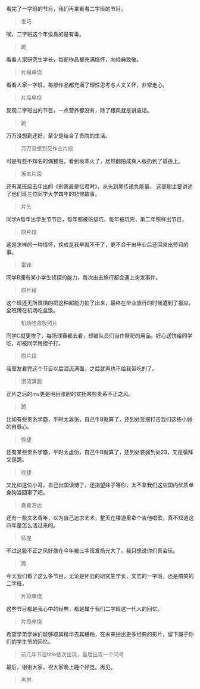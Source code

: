看完了一字班的节目，我们再来看看二字班的节目。
> 乖巧

唉，二字班这个年级真的是有毒。
> 跪

看看人家研究生学长，每部作品都充满情怀，向经典致敬。
> 片段串烧

看看人家一字班，每部作品都充满了理性思考与人文关怀，非常走心。
> 片段串烧

反观二字班出的节目，一点营养都没有，除了跟风就是讲废话。
> 跪

万万没想到还好，至少是结合了贵院的生活。
> 万万没想到交作业片段

可是有些不知名的偶数班，看到坂本火了，居然翻拍成真人版扔到了碧莲上。
> 坂本片段

还有某班级去年出的《别离最是忆君时》，从头到尾传递负能量。
这部剧主要讲述了他们班三位同学大学四年的悲惨故事。
> 片头

同学A每年出学生节节目，每年都被班级坑，每年被坑完，第二年照样出节目，
> 原片段

这是怎样的一种情怀，换成是我早就不干了，更不会干出毕业后还回来出节目的事。
> 雷锋

同学B拥有某小学生侦探的能力，每次出去旅行都会遇上突发事件。
> 原片段

这个班还无所畏惧的把这种超能力拍了出来，最终在毕业旅行的时候遭到了报应，全班蹲在机场吃盒饭。
> 机场吃盒饭照片

同学C就更惨了，每场球赛都去看，却被队员们当作祭祀的用品。好心送饼给同学吃，却被同学用棍子打。
> 原片段

我室友看完这个节目以后泪流满面，之后就再也不给我带吃的了。
> 泪流满面

正片之后的mv更是明目张胆的宣扬某些贵系不正之风。
> 跪

比如有些贵系学霸，平时太嚣张，自己牛B就算了，还到处显摆打击我们这些小弱的自尊心。
> 徐捷

还有某些贵系学霸，平时太虚伪，自己牛B就算了，还到处装弱到处23，又是膜拜又是跪。
> 徐捷

又比如这位小哥，自己出国读博了，还指望妹子等你，太不拿我们这些国内优质单身狗当回事了吧。
> 嘉嘉浩达

还有一些文艺青年，以为自己追求艺术，整天在楼道里拿个吉他唱歌，真不知道这四年是怎么活过来的。
> 师座

不过这股不正之风好像在今年被三字班发扬光大了，我只想说你们真会玩。
> 跪

今天我们看了这么多节目，无论是怀旧的研究生学长，文艺的一字班，还是搞笑的二字班，
> 片段串烧

这些节目都是我心中的经典，都是属于我们二字班这一代人的回忆。
> 片段串烧

希望学弟学妹们能够取其精华去其糟粕，在未来拍出更多经典的影片，留下属于你们的学生节的回忆。
> 前几年节目title依次出现，最后出现一个问号

最后，谢谢大家，祝大家晚上睡个好觉。再见。
> 黑屏